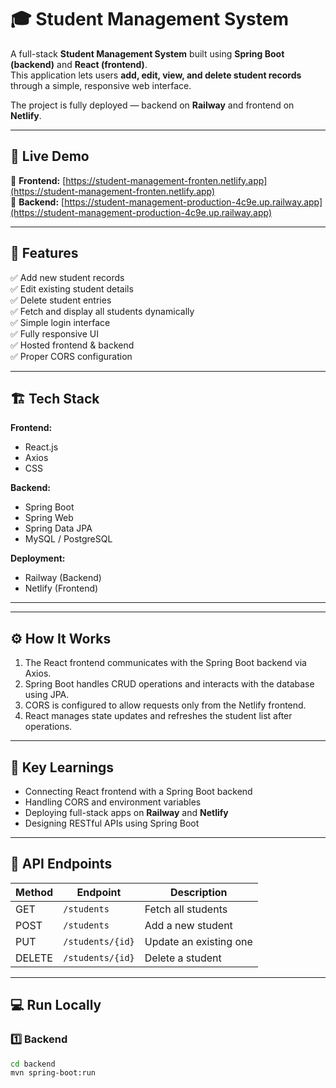 # 🎓 Student Management System

A full-stack **Student Management System** built using **Spring Boot (backend)** and **React (frontend)**.  
This application lets users **add, edit, view, and delete student records** through a simple, responsive web interface.

The project is fully deployed — backend on **Railway** and frontend on **Netlify**.

---

## 🚀 Live Demo

🔹 **Frontend:** [https://student-management-fronten.netlify.app](https://student-management-fronten.netlify.app)  
🔹 **Backend:** [https://student-management-production-4c9e.up.railway.app](https://student-management-production-4c9e.up.railway.app)

---

## 🧩 Features

✅ Add new student records  
✅ Edit existing student details  
✅ Delete student entries  
✅ Fetch and display all students dynamically  
✅ Simple login interface  
✅ Fully responsive UI  
✅ Hosted frontend & backend  
✅ Proper CORS configuration  

---

## 🏗️ Tech Stack

**Frontend:**
- React.js  
- Axios  
- CSS  

**Backend:**
- Spring Boot  
- Spring Web  
- Spring Data JPA  
- MySQL / PostgreSQL  

**Deployment:**
- Railway (Backend)  
- Netlify (Frontend)

---

---

## ⚙️ How It Works

1. The React frontend communicates with the Spring Boot backend via Axios.  
2. Spring Boot handles CRUD operations and interacts with the database using JPA.  
3. CORS is configured to allow requests only from the Netlify frontend.  
4. React manages state updates and refreshes the student list after operations.

---

## 🧠 Key Learnings

- Connecting React frontend with a Spring Boot backend  
- Handling CORS and environment variables  
- Deploying full-stack apps on **Railway** and **Netlify**  
- Designing RESTful APIs using Spring Boot  

---

## 🧰 API Endpoints

| Method | Endpoint           | Description             |
|--------|--------------------|-------------------------|
| GET    | `/students`        | Fetch all students      |
| POST   | `/students`        | Add a new student       |
| PUT    | `/students/{id}`   | Update an existing one  |
| DELETE | `/students/{id}`   | Delete a student        |

---

## 💻 Run Locally

### 1️⃣ Backend
```bash
cd backend
mvn spring-boot:run

